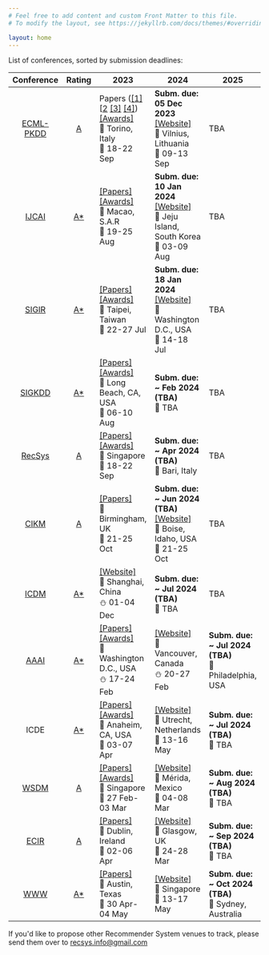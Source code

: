 ```yaml
---
# Feel free to add content and custom Front Matter to this file.
# To modify the layout, see https://jekyllrb.com/docs/themes/#overriding-theme-defaults

layout: home
---
```



List of conferences, sorted by submission deadlines: 

| Conference | Rating | 2023 | 2024 | 2025 | 
| :-: | :-: | --- | --- | --- | 
| [ECML-PKDD](https://ecmlpkdd.org/)  | [A](http://portal.core.edu.au/conf-ranks/491/) | Papers ([[1]](https://2023.ecmlpkdd.org/program/accepted-papers/journal-track/) [[2](https://2023.ecmlpkdd.org/program/accepted-papers/research/) [[3]](https://2023.ecmlpkdd.org/program/accepted-papers/ads/) [[4]](https://2023.ecmlpkdd.org/program/accepted-papers/demo/)) [[Awards]](https://2023.ecmlpkdd.org/program/awards/)<br>📍 Torino, Italy<br>🍁 18-22 Sep | **Subm. due: 05 Dec 2023**<br>[[Website]](https://2024.ecmlpkdd.org/)<br>📍 Vilnius, Lithuania<br>🍁 09-13 Sep| TBA |
| [IJCAI](https://www.ijcai.org/) | [A*](http://portal.core.edu.au/conf-ranks/1313/) | [[Papers]](https://ijcai-23.org/paper-schedule/) [[Awards]](https://ijcai-23.org/ijcai-awards/)<br>📍 Macao, S.A.R<br>🌴 19-25 Aug | **Subm. due: 10 Jan 2024**<br>[[Website]](https://ijcai24.org/)<br>📍 Jeju Island, South Korea<br>🌴 03-09 Aug | TBA |
| [SIGIR](https://sigir.org/)     | [A*](http://portal.core.edu.au/conf-ranks/29/)   | [[Papers]](https://sigir.org/sigir2023/program/proceedings/) [[Awards]](https://sigir.org/sigir2023/program/best-paper-award/)<br>📍 Taipei, Taiwan<br>🌴 22-27 Jul | **Subm. due: 18 Jan 2024**<br>[[Website]](https://sigir-2024.github.io)<br>📍 Washington D.C., USA<br>🌴 14-18 Jul | TBA | 
| [SIGKDD](https://www.kdd.org/)  | [A*](http://portal.core.edu.au/conf-ranks/26/)   | [[Papers]](https://kdd.org/kdd2023/wp-content/uploads/2023/08/toc.html) [[Awards]](https://kdd.org/kdd2023/awards/)<br>📍 Long Beach, CA, USA<br>🌴 06-10 Aug | **Subm. due: ~ Feb 2024 (TBA)**<br>📍 TBA | TBA |
| [RecSys](https://recsys.acm.org/) | [A](http://portal.core.edu.au/conf-ranks/28/)  | [[Papers]](https://recsys.acm.org/recsys23/accepted-contributions/) [[Awards]](https://recsys.acm.org/best-papers/)<br>📍 Singapore<br>🌴 18-22 Sep | **Subm. due: ~ Apr 2024 (TBA)**<br>📍 Bari, Italy | TBA |
| [CIKM](http://www.cikmconference.org/) | [A](http://portal.core.edu.au/conf-ranks/25/) | [[Papers]](https://uobevents.eventsair.com/cikm2023/cikm2023-proceedings)<br>📍 Birmingham, UK<br>🍁 21-25 Oct | **Subm. due: ~ Jun 2024 (TBA)**<br>[[Website]](https://www.cikm2024.org/)<br>📍 Boise, Idaho, USA<br>🍁 21-25 Oct | TBA |
| [ICDM](https://icdm.zhonghuapu.com/) | [A*](http://portal.core.edu.au/conf-ranks/642/) | [[Website]](https://www.cloud-conf.net/icdm2023/)<br>📍 Shanghai, China<br>⛄ 01-04 Dec| **Subm. due: ~ Jul 2024 (TBA)**<br>📍 TBA | TBA | 
| [AAAI](https://aaai.org/)       | [A*](http://portal.core.edu.au/conf-ranks/1629/) | [[Papers]](https://aaai-23.aaai.org/wp-content/uploads/2023/01/Updated_AAAI-23-Technical-Schedule-FEB09.pdf) [[Awards]](https://aaai-23.aaai.org/wp-content/uploads/2023/02/AAAI-23-Paper-Awards-1.pdf)<br>📍 Washington D.C., USA<br>⛄ 17-24 Feb | [[Website]](https://aaai.org/aaai-conference/)<br>📍 Vancouver, Canada<br>⛄ 20-27 Feb | **Subm. due: ~ Jul 2024 (TBA)**<br>📍 Philadelphia, USA|
| ICDE                            | [A*](http://portal.core.edu.au/conf-ranks/986/)  | [[Papers]](https://icde2023.ics.uci.edu/detailed-program/) [[Awards]](https://icde2023.ics.uci.edu/awards/)<br>📍 Anaheim, CA, USA<br>🌿 03-07 Apr| [[Website]](https://icde2024.github.io/)<br>📍 Utrecht, Netherlands<br>🌿 13-16 May | **Subm. due: ~ Jul 2024 (TBA)**<br>📍 TBA | 
| [WSDM](https://www.wsdm-conference.org/) | [A](http://portal.core.edu.au/conf-ranks/31/) | [[Papers]](https://www.wsdm-conference.org/2023/program/accepted-papers) [[Awards]](https://www.wsdm-conference.org/2023/program/awards)<br>📍 Singapore<br>🌴 27 Feb-03 Mar | [[Website]](https://www.wsdm-conference.org/2024/)<br>📍 Mérida, Mexico<br>🌴 04-08 Mar | **Subm. due: ~ Aug 2024 (TBA)**<br>📍 TBA |
| [ECIR](https://en.wikipedia.org/wiki/European_Conference_on_Information_Retrieval) | [A](http://portal.core.edu.au/conf-ranks/483/) | [[Papers]](https://ecir2023.org/programs/proceedings.html?v=3.8)<br>📍 Dublin, Ireland<br>🌿 02-06 Apr | [[Website]](https://www.ecir2024.org/)<br>📍 Glasgow, UK<br>🌿 24-28 Mar | **Subm. due: ~ Sep 2024 (TBA)**<br>📍 TBA|
| [WWW](https://thewebconf.org/)  | [A*](http://portal.core.edu.au/conf-ranks/1548/) | [[Papers]](https://archives.iw3c2.org/www2023/proceedings/)<br>📍 Austin, Texas<br>🌿 30 Apr-04 May | [[Website]](https://www2024.thewebconf.org/)<br>📍 Singapore<br>🌴 13-17 May | **Subm. due: ~ Oct 2024 (TBA)**<br>📍 Sydney, Australia | 

If you'd like to propose other Recommender System venues to track, please send them over to recsys.info@gmail.com

<!--
| AAAI?       |  | - | - | - |
| NeurIPS?     |  | - | - | - |
| ACL? ||
Journal: 
- ACM Computing Surveys
- TORS
- TOIS
- TKDE
- Frontiers in something
-->
